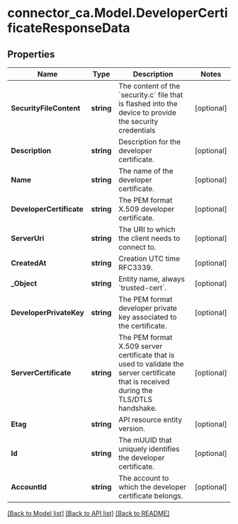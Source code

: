 # connector_ca.Model.DeveloperCertificateResponseData
## Properties

Name | Type | Description | Notes
------------ | ------------- | ------------- | -------------
**SecurityFileContent** | **string** | The content of the &#x60;security.c&#x60; file that is flashed into the device to provide the security credentials | [optional] 
**Description** | **string** | Description for the developer certificate. | [optional] 
**Name** | **string** | The name of the developer certificate. | [optional] 
**DeveloperCertificate** | **string** | The PEM format X.509 developer certificate. | [optional] 
**ServerUri** | **string** | The URI to which the client needs to connect to. | [optional] 
**CreatedAt** | **string** | Creation UTC time RFC3339. | [optional] 
**_Object** | **string** | Entity name, always &#x60;trusted-cert&#x60;. | [optional] 
**DeveloperPrivateKey** | **string** | The PEM format developer private key associated to the certificate. | [optional] 
**ServerCertificate** | **string** | The PEM format X.509 server certificate that is used to validate the server certificate that is received during the TLS/DTLS handshake. | [optional] 
**Etag** | **string** | API resource entity version. | [optional] 
**Id** | **string** | The mUUID that uniquely identifies the developer certificate. | [optional] 
**AccountId** | **string** | The account to which the developer certificate belongs. | [optional] 

[[Back to Model list]](../README.md#documentation-for-models) [[Back to API list]](../README.md#documentation-for-api-endpoints) [[Back to README]](../README.md)

